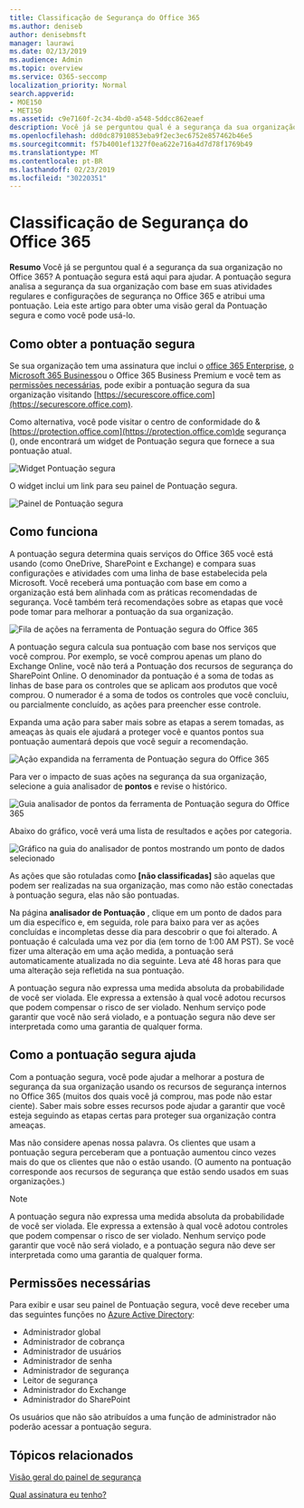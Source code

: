 ```yaml
---
title: Classificação de Segurança do Office 365
ms.author: deniseb
author: denisebmsft
manager: laurawi
ms.date: 02/13/2019
ms.audience: Admin
ms.topic: overview
ms.service: O365-seccomp
localization_priority: Normal
search.appverid:
- MOE150
- MET150
ms.assetid: c9e7160f-2c34-4bd0-a548-5ddcc862eaef
description: Você já se perguntou qual é a segurança da sua organização no Office 365? A pontuação segura está aqui para ajudar. A pontuação segura analisa a segurança da sua organização com base em suas atividades regulares e configurações de segurança no Office 365 e atribui uma pontuação.
ms.openlocfilehash: dd0dc87910853eba9f2ec3ec6752e857462b46e5
ms.sourcegitcommit: f57b4001ef1327f0ea622e716a4d7d78f1769b49
ms.translationtype: MT
ms.contentlocale: pt-BR
ms.lasthandoff: 02/23/2019
ms.locfileid: "30220351"
---
```

# <a name="office-365-secure-score"></a>Classificação de Segurança do Office 365

**Resumo** Você já se perguntou qual é a segurança da sua organização no Office 365? A pontuação segura está aqui para ajudar. A pontuação segura analisa a segurança da sua organização com base em suas atividades regulares e configurações de segurança no Office 365 e atribui uma pontuação. Leia este artigo para obter uma visão geral da Pontuação segura e como você pode usá-lo.
  
## <a name="how-to-get-to-secure-score"></a>Como obter a pontuação segura

Se sua organização tem uma assinatura que inclui o [office 365 Enterprise](https://docs.microsoft.com/office365/enterprise/), [o Microsoft 365 Business](https://docs.microsoft.com/microsoft-365/business/)ou o Office 365 Business Premium e você tem as [permissões necessárias](#required-permissions), pode exibir a pontuação segura da sua organização visitando [https://securescore.office.com](https://securescore.office.com). 

Como alternativa, você pode visitar o centro de conformidade do &[https://protection.office.com](https://protection.office.com)de segurança (), onde encontrará um widget de Pontuação segura que fornece a sua pontuação atual.

![Widget Pontuação segura](media/SecureScoreWidget-o365.png)

O widget inclui um link para seu painel de Pontuação segura.

![Painel de Pontuação segura](media/SecureScore-WelcomeScreen.png)
  
## <a name="how-it-works"></a>Como funciona

A pontuação segura determina quais serviços do Office 365 você está usando (como OneDrive, SharePoint e Exchange) e compara suas configurações e atividades com uma linha de base estabelecida pela Microsoft. Você receberá uma pontuação com base em como a organização está bem alinhada com as práticas recomendadas de segurança. Você também terá recomendações sobre as etapas que você pode tomar para melhorar a pontuação da sua organização. 
  
![Fila de ações na ferramenta de Pontuação segura do Office 365](media/SecureScore-ActionsToTake.png)
  
A pontuação segura calcula sua pontuação com base nos serviços que você comprou. Por exemplo, se você comprou apenas um plano do Exchange Online, você não terá a Pontuação dos recursos de segurança do SharePoint Online. O denominador da pontuação é a soma de todas as linhas de base para os controles que se aplicam aos produtos que você comprou. O numerador é a soma de todos os controles que você concluiu, ou parcialmente concluído, as ações para preencher esse controle.

Expanda uma ação para saber mais sobre as etapas a serem tomadas, as ameaças às quais ele ajudará a proteger você e quantos pontos sua pontuação aumentará depois que você seguir a recomendação.
  
![Ação expandida na ferramenta de Pontuação segura do Office 365](media/SecureScore-DetailedActionToTake.png)
  
Para ver o impacto de suas ações na segurança da sua organização, selecione a guia analisador de **pontos** e revise o histórico. 
  
![Guia analisador de pontos da ferramenta de Pontuação segura do Office 365](media/SecureScore-ScoreAnalyzer-7days.png)
  
Abaixo do gráfico, você verá uma lista de resultados e ações por categoria. 
  
![Gráfico na guia do analisador de pontos mostrando um ponto de dados selecionado](media/SecureScore-Analyzer-breakdownbelowchart.png)
 
As ações que são rotuladas como **[não classificadas]** são aquelas que podem ser realizadas na sua organização, mas como não estão conectadas à pontuação segura, elas não são pontuadas.  

Na página **analisador de Pontuação** , clique em um ponto de dados para um dia específico e, em seguida, role para baixo para ver as ações concluídas e incompletas desse dia para descobrir o que foi alterado. A pontuação é calculada uma vez por dia (em torno de 1:00 AM PST). Se você fizer uma alteração em uma ação medida, a pontuação será automaticamente atualizada no dia seguinte. Leva até 48 horas para que uma alteração seja refletida na sua pontuação.

A pontuação segura não expressa uma medida absoluta da probabilidade de você ser violada. Ele expressa a extensão à qual você adotou recursos que podem compensar o risco de ser violado. Nenhum serviço pode garantir que você não será violado, e a pontuação segura não deve ser interpretada como uma garantia de qualquer forma.
 
## <a name="how-secure-score-helps"></a>Como a pontuação segura ajuda

Com a pontuação segura, você pode ajudar a melhorar a postura de segurança da sua organização usando os recursos de segurança internos no Office 365 (muitos dos quais você já comprou, mas pode não estar ciente). Saber mais sobre esses recursos pode ajudar a garantir que você esteja seguindo as etapas certas para proteger sua organização contra ameaças.
  
Mas não considere apenas nossa palavra. Os clientes que usam a pontuação segura perceberam que a pontuação aumentou cinco vezes mais do que os clientes que não o estão usando. (O aumento na pontuação corresponde aos recursos de segurança que estão sendo usados em suas organizações.)
  
> [!NOTE]
> A pontuação segura não expressa uma medida absoluta da probabilidade de você ser violada. Ele expressa a extensão à qual você adotou controles que podem compensar o risco de ser violado. Nenhum serviço pode garantir que você não será violado, e a pontuação segura não deve ser interpretada como uma garantia de qualquer forma. 
  
## <a name="required-permissions"></a>Permissões necessárias

Para exibir e usar seu painel de Pontuação segura, você deve receber uma das seguintes funções no [Azure Active Directory](https://docs.microsoft.com/azure/active-directory/users-groups-roles/directory-assign-admin-roles#available-roles):
- Administrador global
- Administrador de cobrança
- Administrador de usuários
- Administrador de senha
- Administrador de segurança
- Leitor de segurança
- Administrador do Exchange
- Administrador do SharePoint

 Os usuários que não são atribuídos a uma função de administrador não poderão acessar a pontuação segura.

## <a name="related-topics"></a>Tópicos relacionados

[Visão geral do painel de segurança](security-dashboard.md)

[Qual assinatura eu tenho?](https://docs.microsoft.com/office365/admin/admin-overview/what-subscription-do-i-have?view=o365-worldwide)
